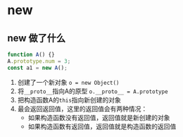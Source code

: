 # new

## new 做了什么

```js
function A() {}
A.prototype.num = 3;
const a1 = new A();
```

1. 创建了一个新对象 ```o = new Object()```
2. 将```__proto__```指向A的原型 ```o.__proto__ = A.prototype```
3. 把构造函数A的```this```指向新创建的对象
4. 最会返回返回值，这里的返回值会有两种情况：
   * 如果构造函数没有返回值，返回值就是新创建的对象
   * 如果构造函数有返回值，返回值就是构造函数的返回值